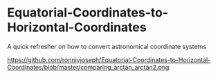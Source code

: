 # Equatorial-Coordinates-to-Horizontal-Coordinates
A quick refresher on how to convert astronomical coordinate systems


https://github.com/ronniyjoseph/Equatorial-Coordinates-to-Horizontal-Coordinates/blob/master/comparing_arctan_arctan2.png
